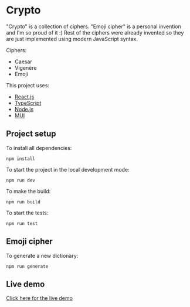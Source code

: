 # Crypto

"Crypto" is a collection of ciphers. "Emoji cipher" is a personal invention and I'm so proud of it :)
Rest of the ciphers were already invented so they are just implemented using modern JavaScript syntax.

Ciphers:

- Caesar
- Vigenère
- Emoji

This project uses:

- [React.js](https://reactjs.org/)
- [TypeScript](https://www.typescriptlang.org/)
- [Node.js](https://nodejs.org/en/)
- [MUI](https://mui.com/)

## Project setup

To install all dependencies:

`npm install`

To start the project in the local development mode:

`npm run dev`

To make the build:

`npm run build`

To start the tests:

`npm run test`

## Emoji cipher

To generate a new dictionary:

`npm run generate`

## Live demo

[Click here for the live demo](https://bbtools-crypto.netlify.app/)
